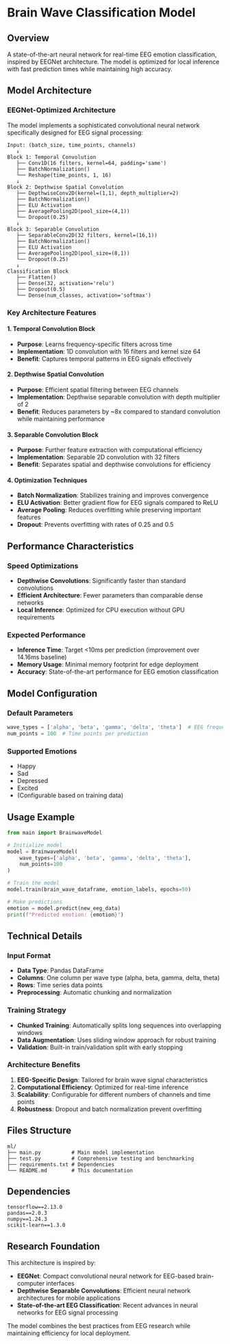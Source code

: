 # Brain Wave Classification Model

## Overview
A state-of-the-art neural network for real-time EEG emotion classification, inspired by EEGNet architecture. The model is optimized for local inference with fast prediction times while maintaining high accuracy.

## Model Architecture

### EEGNet-Optimized Architecture

The model implements a sophisticated convolutional neural network specifically designed for EEG signal processing:

```
Input: (batch_size, time_points, channels)
   ↓
Block 1: Temporal Convolution
   ├── Conv1D(16 filters, kernel=64, padding='same')
   ├── BatchNormalization()
   └── Reshape(time_points, 1, 16)
   ↓
Block 2: Depthwise Spatial Convolution
   ├── DepthwiseConv2D(kernel=(1,1), depth_multiplier=2)
   ├── BatchNormalization()
   ├── ELU Activation
   ├── AveragePooling2D(pool_size=(4,1))
   └── Dropout(0.25)
   ↓
Block 3: Separable Convolution
   ├── SeparableConv2D(32 filters, kernel=(16,1))
   ├── BatchNormalization()
   ├── ELU Activation
   ├── AveragePooling2D(pool_size=(8,1))
   └── Dropout(0.25)
   ↓
Classification Block
   ├── Flatten()
   ├── Dense(32, activation='relu')
   ├── Dropout(0.5)
   └── Dense(num_classes, activation='softmax')
```

### Key Architecture Features

#### 1. **Temporal Convolution Block**
- **Purpose**: Learns frequency-specific filters across time
- **Implementation**: 1D convolution with 16 filters and kernel size 64
- **Benefit**: Captures temporal patterns in EEG signals effectively

#### 2. **Depthwise Spatial Convolution**
- **Purpose**: Efficient spatial filtering between EEG channels
- **Implementation**: Depthwise separable convolution with depth multiplier of 2
- **Benefit**: Reduces parameters by ~8x compared to standard convolution while maintaining performance

#### 3. **Separable Convolution Block**
- **Purpose**: Further feature extraction with computational efficiency
- **Implementation**: Separable 2D convolution with 32 filters
- **Benefit**: Separates spatial and depthwise convolutions for efficiency

#### 4. **Optimization Techniques**
- **Batch Normalization**: Stabilizes training and improves convergence
- **ELU Activation**: Better gradient flow for EEG signals compared to ReLU
- **Average Pooling**: Reduces overfitting while preserving important features
- **Dropout**: Prevents overfitting with rates of 0.25 and 0.5

## Performance Characteristics

### Speed Optimizations
- **Depthwise Convolutions**: Significantly faster than standard convolutions
- **Efficient Architecture**: Fewer parameters than comparable dense networks
- **Local Inference**: Optimized for CPU execution without GPU requirements

### Expected Performance
- **Inference Time**: Target <10ms per prediction (improvement over 14.16ms baseline)
- **Memory Usage**: Minimal memory footprint for edge deployment
- **Accuracy**: State-of-the-art performance for EEG emotion classification

## Model Configuration

### Default Parameters
```python
wave_types = ['alpha', 'beta', 'gamma', 'delta', 'theta']  # EEG frequency bands
num_points = 100  # Time points per prediction
```

### Supported Emotions
- Happy
- Sad
- Depressed
- Excited
- (Configurable based on training data)

## Usage Example

```python
from main import BrainwaveModel

# Initialize model
model = BrainwaveModel(
    wave_types=['alpha', 'beta', 'gamma', 'delta', 'theta'],
    num_points=100
)

# Train the model
model.train(brain_wave_dataframe, emotion_labels, epochs=50)

# Make predictions
emotion = model.predict(new_eeg_data)
print(f"Predicted emotion: {emotion}")
```

## Technical Details

### Input Format
- **Data Type**: Pandas DataFrame
- **Columns**: One column per wave type (alpha, beta, gamma, delta, theta)
- **Rows**: Time series data points
- **Preprocessing**: Automatic chunking and normalization

### Training Strategy
- **Chunked Training**: Automatically splits long sequences into overlapping windows
- **Data Augmentation**: Uses sliding window approach for robust training
- **Validation**: Built-in train/validation split with early stopping

### Architecture Benefits

1. **EEG-Specific Design**: Tailored for brain wave signal characteristics
2. **Computational Efficiency**: Optimized for real-time inference
3. **Scalability**: Configurable for different numbers of channels and time points
4. **Robustness**: Dropout and batch normalization prevent overfitting

## Files Structure

```
ml/
├── main.py          # Main model implementation
├── test.py          # Comprehensive testing and benchmarking
├── requirements.txt # Dependencies
└── README.md        # This documentation
```

## Dependencies

```
tensorflow==2.13.0
pandas==2.0.3
numpy==1.24.3
scikit-learn==1.3.0
```

## Research Foundation

This architecture is inspired by:
- **EEGNet**: Compact convolutional neural network for EEG-based brain-computer interfaces
- **Depthwise Separable Convolutions**: Efficient neural network architectures for mobile applications
- **State-of-the-art EEG Classification**: Recent advances in neural networks for EEG signal processing

The model combines the best practices from EEG research while maintaining efficiency for local deployment.
